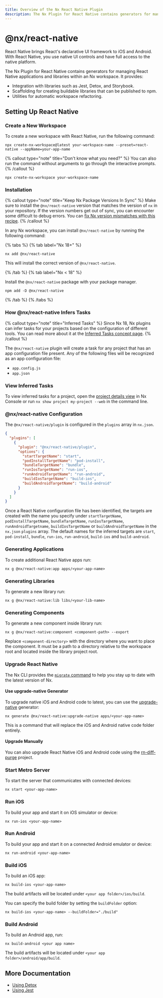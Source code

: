 ```yaml
---
title: Overview of the Nx React Native Plugin
description: The Nx Plugin for React Native contains generators for managing React Native applications and libraries within an Nx workspace. This page also explains how to configure React Native on your Nx workspace.
---
```


# @nx/react-native

React Native brings React's declarative UI framework to iOS and Android. With React Native, you use native UI controls and have full access to the native platform.

The Nx Plugin for React Native contains generators for managing React Native applications and libraries within an Nx workspace. It provides:

- Integration with libraries such as Jest, Detox, and Storybook.
- Scaffolding for creating buildable libraries that can be published to npm.
- Utilities for automatic workspace refactoring.

## Setting Up React Native

### Create a New Workspace

To create a new workspace with React Native, run the following command:

```shell
npx create-nx-workspace@latest your-workspace-name --preset=react-native --appName=your-app-name
```

{% callout type="note" title="Don't know what you need?" %}
You can also run the command without arguments to go through the interactive prompts.
{% /callout %}

```shell
npx create-nx-workspace your-workspace-name
```

### Installation

{% callout type="note" title="Keep Nx Package Versions In Sync" %}
Make sure to install the `@nx/react-native` version that matches the version of `nx` in your repository. If the version numbers get out of sync, you can encounter some difficult to debug errors. You can [fix Nx version mismatches with this recipe](/recipes/tips-n-tricks/keep-nx-versions-in-sync).
{% /callout %}

In any Nx workspace, you can install `@nx/react-native` by running the following command:

{% tabs %}
{% tab label="Nx 18+" %}

```shell {% skipRescope=true %}
nx add @nx/react-native
```

This will install the correct version of `@nx/react-native`.

{% /tab %}
{% tab label="Nx < 18" %}

Install the `@nx/react-native` package with your package manager.

```shell
npm add -D @nx/react-native
```

{% /tab %}
{% /tabs %}

### How @nx/react-native Infers Tasks

{% callout type="note" title="Inferred Tasks" %}
Since Nx 18, Nx plugins can infer tasks for your projects based on the configuration of different tools. You can read more about it at the [Inferred Tasks concept page](/concepts/inferred-tasks).
{% /callout %}

The `@nx/react-native` plugin will create a task for any project that has an app configuration file present. Any of the following files will be recognized as an app configuration file:

- `app.config.js`
- `app.json`

### View Inferred Tasks

To view inferred tasks for a project, open the [project details view](/concepts/inferred-tasks) in Nx Console or run `nx show project my-project --web` in the command line.

### @nx/react-native Configuration

The `@nx/react-native/plugin` is configured in the `plugins` array in `nx.json`.

```json {% fileName="nx.json" %}
{
  "plugins": [
    {
      "plugin": "@nx/react-native/plugin",
      "options": {
        "startTargetName": "start",
        "podInstallTargetName": "pod-install",
        "bundleTargetName": "bundle",
        "runIosTargetName": "run-ios",
        "runAndroidTargetName": "run-android",
        "buildIosTargetName": "build-ios",
        "buildAndroidTargetName": "build-android"
      }
    }
  ]
}
```

Once a React Native configuration file has been identified, the targets are created with the name you specify under `startTargetName`, `podInstallTargetName`, `bundleTargetName`, `runIosTargetName`, `runAndroidTargetname`, `buildIosTargetName` or `buildAndroidTargetName` in the `nx.json` `plugins` array. The default names for the inferred targets are `start`, `pod-install`, `bundle`, `run-ios`, `run-android`, `build-ios` and `build-android`.

### Generating Applications

To create additional React Native apps run:

```shell
nx g @nx/react-native:app apps/<your-app-name>
```

### Generating Libraries

To generate a new library run:

```shell
nx g @nx/react-native:lib libs/<your-lib-name>
```

### Generating Components

To generate a new component inside library run:

```shell
nx g @nx/react-native:component <component-path> --export
```

Replace `<component-directory>` with the directory where you want to place the component. It must be a path to a directory relative to the workspace root and located inside the library project root.

### Upgrade React Native

The Nx CLI provides the [`migrate` command](/features/automate-updating-dependencies) to help you stay up to date with the latest version of Nx.

#### Use upgrade-native Generator

To upgrade native iOS and Android code to latest, you can use the [upgrade-native](/technologies/react/react-native/api/generators/upgrade-native) generator:

```shell
nx generate @nx/react-native:upgrade-native apps/<your-app-name>
```

This is a command that will replace the iOS and Android native code folder entirely.

#### Upgrade Manually

You can also upgrade React Native iOS and Android code using the [rn-diff-purge](https://react-native-community.github.io/upgrade-helper/) project.

### Start Metro Server

To start the server that communicates with connected devices:

```shell
nx start <your-app-name>
```

### Run iOS

To build your app and start it on iOS simulator or device:

```shell
nx run-ios <your-app-name>
```

### Run Android

To build your app and start it on a connected Android emulator or device:

```shell
nx run-android <your-app-name>
```

### Build iOS

To build an iOS app:

```shell
nx build-ios <your-app-name>
```

The build artifacts will be located under `<your app folder>/ios/build`.

You can specify the build folder by setting the `buildFolder` option:

```shell
nx build-ios <your-app-name> --buildFolder="./build"
```

### Build Android

To build an Android app, run:

```shell
nx build-android <your app name>
```

The build artifacts will be located under `<your app folder>/android/app/build`.

## More Documentation

- [Using Detox](/technologies/test-tools/detox/introduction)
- [Using Jest](/technologies/test-tools/jest/introduction)
